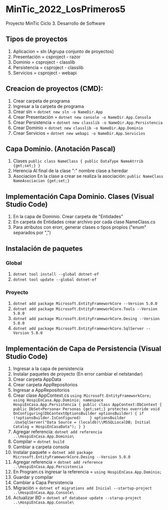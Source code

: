 # MinTic_2022_LosPrimeros5
Proyecto MinTic Ciclo 3. Desarrollo de Software

## Tipos de proyectos
1. Aplicacion = sln (Agrupa conjunto de proyectos)
2. Presentación = csproject - razor
3. Dominio = csproject - classlib
4. Persistencia = csproject - classlib
5. Servicios = csproject - webapi

## Creacion de proyectos (CMD):
1. Crear carpeta de programa
2. Ingresar a la carpeta de programa 
3. Crear sln = `dotnet new sln -o NameDir.App`
4. Crear Presentación = `dotnet new console -o NameDir.App.Consola`
5. Crear Persistencia = `dotnet new classlib -o NameDir.App.Persistencia`
6. Crear Dominio = `dotnet new classlib -o NameDir.App.Dominio`
7. Crear Servicios = `dotnet new webapi -o NameDir.App.Servicios`

## Capa Dominio. (Anotación Pascal)
1. Clases
`public class NameClass
{
	public DataType NameAtrrib {get;set;}
}`
2. Herencia 
	Al final de la clase ":" nombre clase a heredar
3. Asociacion
En la clase a crear se realiza la asociación: `public NameClass NameAsociacion {get;set;}`

## Implementación Capa Dominio. Clases (Visual Studio Code)
1. En la capa de Dominio. Crear carpeta de "Entidades"
2. En carpeta de Entidades crear archivo por cada clase NameClass.cs
3. Para atributos con erorr, generar clases o tipos propios ("enum" separados por ",")

## Instalación de paquetes
### Global
1. `dotnet tool install --global dotnet-ef`
2. `dotnet tool update --global dotnet-ef`
### Proyecto
1. `dotnet add package Microsoft.EntityFrameworkCore --Version 5.0.0`
2. `dotnet add package Microsoft.EntityFrameworkCore.Tools --Version 5.0.0`
3. `dotnet add package Microsoft.EntityFrameworkCore.Desing --Version 5.0.0`
4. `dotnet add package Microsoft.EntityFrameworkCore.SqlServer --Version 5.0.0`

## Implementación de Capa de Persistencia (Visual Studio Code)
1. Ingresar a la capa de persistencia
2. Instalar paquetes de proyecto (En error cambiar el netstandar)
3. Crear carpeta AppData
4. Crear carpeta AppRepositorios
5. Ingresar a AppRepositorios
6. Crear clase AppContext.cs
`using Microsoft.EntityFrameworkCore;
using HospiEnCasa.App.Dominio;
namespace HospiEnCasa.App.Persistencia
{
	public class AppContext:DbContext
	{
		public DbSet<Persona> Personas {get;set;}
			protectes override void OnConfiguring(DbContextOptionsBuilder optionsBuilder)
	{
		if (!optionsBuilder.IsConfigured)	
	}
		optionsBuilder
		.UseSqlServer("Data Source = (localdb)\\MSSQLLocalDB; Initial Catalog = HospiEnCasaData");
	}
}`
8. Agregar referencia: `dotnet add referencia ..\HospiEnCasa.App.Dominio\`
9. Compilar = `dotnet build`
10. Cambiar a carpeta consola
11. Instalar paquete = `dotnet add package Microsoft.EntityFrameworkCore.Desing --Version 5.0.0`
12. Agregar referencia = `dotnet add reference ..\HospiEnCasa.App.Persistencia`
13. En Program.cs ingresar la referencia = `using HospiEnCasa.App.Dominio;`
14. Guardar y compilar
15. Cambiar a Capa Persistencia
16. Migración = `dotnet ef migrations add Inicial --startup-project ..\HospiEnCasa.App.Console\`
17. Actualizar BD = `dotnet ef database update --starup-project ..\HospiEnCasa.App.Console\`
